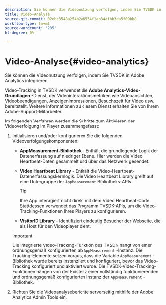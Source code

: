 ```yaml
---
description: Sie können die Videonutzung verfolgen, indem Sie TVSDK in Adobe Analytics integrieren.
title: Video-Analyse
source-git-commit: 02ebc3548a254b2a6554f1ab34afbb3ea5f09bb8
workflow-type: tm+mt
source-wordcount: '235'
ht-degree: 0%

---
```


# Video-Analyse{#video-analytics}

Sie können die Videonutzung verfolgen, indem Sie TVSDK in Adobe Analytics integrieren.

Video-Tracking in TVSDK verwendet die **Adobe Analytics-Video-Grundlagen** -Dienst, der Videointeraktionsmetriken wie Videoansichten, Videobeendigungen, Anzeigenimpressionen, Besuchszeit für Video usw. bereitstellt. Weitere Informationen zu diesem Dienst erhalten Sie von Ihrem Adobe-Support-Mitarbeiter.

Im folgenden Verfahren werden die Schritte zum Aktivieren der Videoverfolgung im Player zusammengefasst:

1. Initialisieren und/oder konfigurieren Sie die folgenden Videoverfolgungskomponenten:

   * **AppMeasurement-Bibliothek** - Enthält die grundlegende Logik der Datenerfassung auf niedriger Ebene. Hier werden die Video Heartbeat-Daten gesammelt und über das Netzwerk gesendet.
   * **Video Heartbeat Library** - Enthält die Video-Heartbeat-Datenerfassungskernlogik. Die Video Heartbeat Library greift auf eine Untergruppe der `AppMeasurement` Bibliotheks-APIs.

     >[!TIP]
     >
     >Ihre App interagiert nicht direkt mit dem Video Heartbeat-Code. Stattdessen verwendet das Programm TVSDK-APIs, um die Video-Tracking-Funktionen Ihres Players zu konfigurieren.

   * **VisitorID Library** - Identifiziert eindeutig Besucher der Webseite, die als Host für den Videoplayer dient.

   >[!IMPORTANT]
   >
   >Die integrierte Video-Tracking-Funktion des TVSDK hängt von einer ordnungsgemäß konfigurierten ab `AppMeasurement` -Instanz. Die Tracking-Elemente setzen voraus, dass die Variable `AppMeasurement` -Bibliothek wurde bereits instanziiert und konfiguriert, bevor das Video-Tracking konfiguriert und aktiviert wurde. Die TVSDK-Video-Tracking-Funktionen hängen von der Existenz einer vollständig funktionierenden und ordnungsgemäß konfigurierten Instanz der `AppMeasurement` -Bibliothek.

1. Richten Sie die Videoanalyseberichte serverseitig mithilfe der Adobe Analytics Admin Tools ein.
